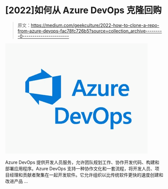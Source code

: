 # [2022]如何从 Azure DevOps 克隆回购

> 原文：<https://medium.com/geekculture/2022-how-to-clone-a-repo-from-azure-devops-fac78fc726b5?source=collection_archive---------0----------------------->

![](img/e8ec56f5eacf6ea0199454eea66bb6ff.png)

Azure DevOps 提供开发人员服务，允许团队规划工作、协作开发代码、构建和部署应用程序。Azure DevOps 支持一种协作文化和一套流程，将开发人员、项目经理和贡献者聚集在一起开发软件。它允许组织以比传统软件更快的速度创建和改进产品 …